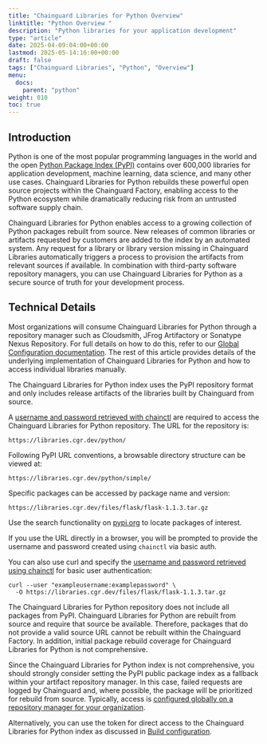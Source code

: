 ```yaml
---
title: "Chainguard Libraries for Python Overview"
linktitle: "Python Overview "
description: "Python libraries for your application development"
type: "article"
date: 2025-04-09:04:00+00:00
lastmod: 2025-05-14:16:00+00:00
draft: false
tags: ["Chainguard Libraries", "Python", "Overview"]
menu:
  docs:
    parent: "python"
weight: 010
toc: true
---
```


## Introduction

Python is one of the most popular programming languages in the world and the open [Python Package Index (PyPI)](https://pypi.org/) contains over 600,000 libraries for application development, machine learning, data science, and many other use cases. Chainguard Libraries for Python rebuilds these powerful open source projects within the Chainguard Factory, enabling access to the Python ecosystem while dramatically reducing risk from an untrusted software supply chain.

Chainguard Libraries for Python enables access to a growing collection of Python packages rebuilt from source. New releases of common libraries or artifacts requested by customers are added to the index by an automated system. Any request for a library or library version missing in Chainguard Libraries automatically triggers a process to provision the artifacts from relevant sources if available. In combination with third-party software repository managers, you can use Chainguard Libraries for Python as a secure source of truth for your development process.

## Technical Details

Most organizations will consume Chainguard Libraries for Python through a repository manager such as
Cloudsmith, JFrog Artifactory or Sonatype Nexus Repository. For full details on how to do this,
refer to our [Global Configuration
documentation](/chainguard/libraries/python/global-configuration). The rest of this article provides
details of the underlying implementation of Chainguard Libraries for Python and how to access
individual libraries manually.

The Chainguard Libraries for Python index uses the PyPI repository format and only includes release artifacts of the libraries built by Chainguard from source. 

A [username and password retrieved with
chainctl](/chainguard/libraries/access/) are required to access the Chainguard
Libraries for Python repository. The URL for the repository is:

```
https://libraries.cgr.dev/python/
```

Following PyPI URL conventions, a browsable directory structure can be viewed at:

```
https://libraries.cgr.dev/python/simple/
```

Specific packages can be accessed by package name and version:

```
https://libraries.cgr.dev/files/flask/flask-1.1.3.tar.gz
```

Use the search functionality on [pypi.org](https://pypi.org/) to locate packages of interest.

If you use the URL directly in a browser, you will be prompted to provide the username and password created using `chainctl` via basic auth.

You can also use curl and specify the [username and password retrieved using chainctl](/chainguard/libraries/access/) for basic user authentication:

```
curl --user "exampleusername:examplepassword" \
  -O https://libraries.cgr.dev/files/flask/flask-1.1.3.tar.gz
```

The Chainguard Libraries for Python repository does not include all packages from PyPI. Chainguard Libraries for Python are rebuilt from source and require that source be available. Therefore, packages that do not provide a valid source URL cannot be rebuilt within the Chainguard Factory. In addition, initial package rebuild coverage for Chainguard Libraries for Python is not comprehensive. 

Since the Chainguard Libraries for Python index is not comprehensive, you should strongly consider setting the PyPI public package index as a fallback within your artifact repository manager. In this case, failed requests are logged by Chainguard and, where possible, the package will be prioritized for rebuild from source. Typically, access is [configured globally on a repository manager for your organization](/chainguard/libraries/python/global-configuration/).

Alternatively, you can use the token for direct access to the Chainguard Libraries for Python index as discussed in [Build configuration](/chainguard/libraries/python/build-configuration/).

